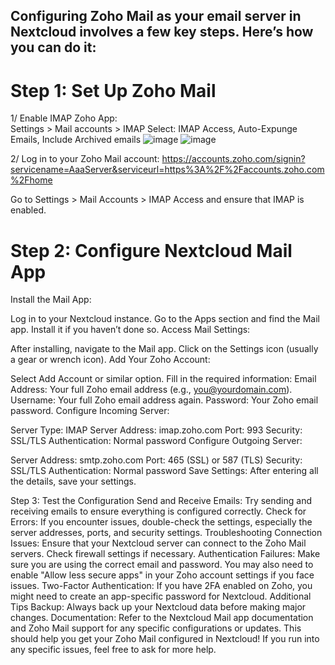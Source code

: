 Configuring Zoho Mail as your email server in Nextcloud involves a few key steps. Here’s how you can do it:
---

# Step 1: Set Up Zoho Mail
1/ Enable IMAP Zoho App:</br>
Settings > Mail accounts > IMAP
Select: IMAP Access, Auto-Expunge Emails, Include Archived emails
![image](https://github.com/user-attachments/assets/8a12394e-9306-47f3-aa49-b048c8ddf426)
![image](https://github.com/user-attachments/assets/d376da6d-a707-4713-90e5-71ac74ce27ef)

2/
Log in to your Zoho Mail account: 
https://accounts.zoho.com/signin?servicename=AaaServer&serviceurl=https%3A%2F%2Faccounts.zoho.com%2Fhome

Go to Settings > Mail Accounts > IMAP Access and ensure that IMAP is enabled.

# Step 2: Configure Nextcloud Mail App
Install the Mail App:

Log in to your Nextcloud instance.
Go to the Apps section and find the Mail app. Install it if you haven’t done so.
Access Mail Settings:

After installing, navigate to the Mail app.
Click on the Settings icon (usually a gear or wrench icon).
Add Your Zoho Account:

Select Add Account or similar option.
Fill in the required information:
Email Address: Your full Zoho email address (e.g., you@yourdomain.com).
Username: Your full Zoho email address again.
Password: Your Zoho email password.
Configure Incoming Server:

Server Type: IMAP
Server Address: imap.zoho.com
Port: 993
Security: SSL/TLS
Authentication: Normal password
Configure Outgoing Server:

Server Address: smtp.zoho.com
Port: 465 (SSL) or 587 (TLS)
Security: SSL/TLS
Authentication: Normal password
Save Settings: After entering all the details, save your settings.

Step 3: Test the Configuration
Send and Receive Emails: Try sending and receiving emails to ensure everything is configured correctly.
Check for Errors: If you encounter issues, double-check the settings, especially the server addresses, ports, and security settings.
Troubleshooting
Connection Issues: Ensure that your Nextcloud server can connect to the Zoho Mail servers. Check firewall settings if necessary.
Authentication Failures: Make sure you are using the correct email and password. You may also need to enable "Allow less secure apps" in your Zoho account settings if you face issues.
Two-Factor Authentication: If you have 2FA enabled on Zoho, you might need to create an app-specific password for Nextcloud.
Additional Tips
Backup: Always back up your Nextcloud data before making major changes.
Documentation: Refer to the Nextcloud Mail app documentation and Zoho Mail support for any specific configurations or updates.
This should help you get your Zoho Mail configured in Nextcloud! If you run into any specific issues, feel free to ask for more help.
